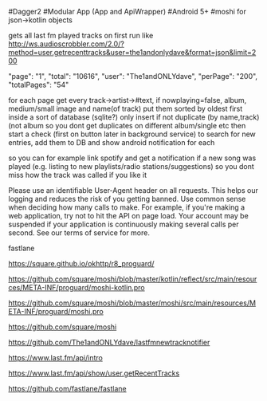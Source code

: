 #Dagger2
#Modular App (App and ApiWrapper)
#Android 5+
#moshi for json->kotlin objects

gets all last fm played tracks on first run like
http://ws.audioscrobbler.com/2.0/?method=user.getrecenttracks&user=the1andonlydave&format=json&limit=200

   "page": "1",
            "total": "10616",
            "user": "The1andONLYdave",
            "perPage": "200",
            "totalPages": "54"

for each page get every
track->artist->#text, if nowplaying=false, album, medium/small image and name(of track)
put them sorted by oldest first inside a sort of database (sqlite?)
only insert if not duplicate (by name,track) (not album so you dont get duplicates on different album/single etc
then start a check (first on button later in background service) to search for new entries, add them to DB and show android notification for each

so you can for example link spotify and get a notification if a new song was played (e.g. listing to new playlists/radio stations/suggestions) so you dont miss how the track was called if you like it




Please use an identifiable User-Agent header on all requests. This helps our logging and reduces the risk of you getting banned.
Use common sense when deciding how many calls to make. For example, if you're making a web application, try not to hit the API on page load. Your account may be suspended if your application is continuously making several calls per second. See our terms of service for more.


fastlane


https://square.github.io/okhttp/r8_proguard/

https://github.com/square/moshi/blob/master/kotlin/reflect/src/main/resources/META-INF/proguard/moshi-kotlin.pro

https://github.com/square/moshi/blob/master/moshi/src/main/resources/META-INF/proguard/moshi.pro

https://github.com/square/moshi

https://github.com/The1andONLYdave/lastfmnewtracknotifier

https://www.last.fm/api/intro

https://www.last.fm/api/show/user.getRecentTracks

https://github.com/fastlane/fastlane



